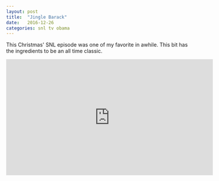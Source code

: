 ```yaml
---
layout: post
title:  "Jingle Barack"
date:   2016-12-26
categories: snl tv obama
---
```


This Christmas' SNL episode was one of my favorite in awhile.  This bit has the ingredients to be an all time classic.

<iframe width="560" height="315" src="https://www.youtube.com/embed/dTgGNNpEvkw" frameborder="0" allowfullscreen></iframe>

